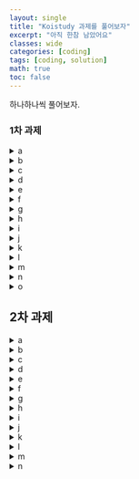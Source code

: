 ```yaml
---
layout: single
title: "Koistudy 과제를 풀어보자"
excerpt: "아직 한참 남았어요"
classes: wide
categories: [coding]
tags: [coding, solution]
math: true
toc: false
---
```


<style>
    .page__content figure > figcaption {
        text-align: center !important;
        margin: -0.4rem 0 0 !important;
        padding: 0 !important;
        font-size: .95em;
        line-height: 1.35;
        background: transparent;
        border: 0;
    }
    img.center {
        display: block;
        margin-left: auto;
        margin-right: auto;
    }
    .lh-boost { line-height: 2.7; }
</style>


하나하나씩 풀어보자.


### 1차 과제
<details class="code-scroll">
    <summary>a</summary>

{% highlight cpp linenos %}
#include <bits/stdc++.h>



using namespace std;


class Time {

public:
	int h, m, s;

	Time(void) : h(0), m(0), s(0) {}
	Time(int H, int M, int S) : h(H), m(M), s(S) {}

	Time operator+(const Time &other) const {
		return Time(
			(h + other.h + ((m + other.m) / 60)) % 24,
			(m + other.m + ((s + other.s) / 60)) % 60,
			(s + other.s) % 60
		);
	}
	Time operator-(const Time &other) const {
		return Time(
			((h - other.h + (int)(((m - other.m) * 60 + s - other.s - 3599) / 3600)) % 24 + 24) % 24,
			((m - other.m + (int)((s - other.s - 59) / 60)) % 60 + 60) % 60,
			((s - other.s) % 60 + 60) % 60
		);
	}

	friend std::ostream& operator<<(std::ostream &out, const Time &t) {
		out << t.h << " " << t.m << " " << t.s;
		return out;
	}
	friend std::istream& operator>>(std::istream &in, Time &t) {
		in >> t.h >> t.m >> t.s;
		return in;
	}
};


int main() {
	ios_base::sync_with_stdio(false);
	cin.tie(0);

	Time a, b;

	for(int i=0; i<3; i++) {
		cin >> a >> b;
		cout << b - a << "\n";
	}


	return 0;
}
{% endhighlight %}

</details>


<details class="code-scroll">
    <summary>b</summary>

{% highlight cpp linenos %}
#include <bits/stdc++.h>



using namespace std;


class Time {

public:
	int h, m, s;

	Time(void) : h(0), m(0), s(0) {}
	Time(int H, int M, int S) :
		h(((H + (M / 60) + (S / 3600)) % 24 + 24) % 24),
		m(((M + (S / 60)) % 60 + 60) % 60),
		s((S + 60) % 60)
	{}

	Time operator+(const Time &other) const {
		return Time(
			(h + other.h + ((m + other.m) / 60)) % 24,
			(m + other.m + ((s + other.s) / 60)) % 60,
			(s + other.s) % 60
		);
	}
	Time operator-(const Time &other) const {
		return Time(
			((h - other.h + (int)(((m - other.m) * 60 + s - other.s - 3599) / 3600)) % 24 + 24) % 24,
			((m - other.m + (int)((s - other.s - 59) / 60)) % 60 + 60) % 60,
			((s - other.s) % 60 + 60) % 60
		);
	}
	void operator=(const Time &other) {
		h = other.h;
		m = other.m;
		s = other.s;

		return;
	}
	void operator+=(const Time &other) {
		Time sum = Time(h, m, s) + other;
		(*this) = sum;

		return;
	}

	friend std::ostream& operator<<(std::ostream &out, const Time &t) {
		out << t.h << " " << t.m << " " << t.s;
		return out;
	}
	friend std::istream& operator>>(std::istream &in, Time &t) {
		in >> t.h >> t.m >> t.s;

		t = Time(t);

		return in;
	}
};


int main() {
	ios_base::sync_with_stdio(false);
	cin.tie(0);

	Time sum;

	for(int i=0; i<4; i++) {
		int a;
		cin >> a;
		sum += Time(0, 0, a);
	}

	cout << sum.m << "\n" << sum.s;


	return 0;
}
{% endhighlight %}

</details>


<details class="code-scroll">
    <summary>c</summary>

{% highlight cpp linenos %}
#include <bits/stdc++.h>



using namespace std;


class Time {

public:
	int h, m, s;

	Time(void) : h(0), m(0), s(0) {}
	Time(int H, int M, int S) {
        long long T = 3600LL*H + 60LL*M + S;
        T %= 24LL*3600; if (T < 0) T += 24LL*3600;
        h = int(T / 3600);
        m = int((T % 3600) / 60);
        s = int(T % 60);
    }

	Time operator+(const Time &other) const {
		return Time(
			(h + other.h),
			(m + other.m),
			(s + other.s)
		);
	}
	Time operator-(const Time &other) const {
		return Time(
			((h - other.h + (int)(((m - other.m) * 60 + s - other.s - 3599) / 3600)) % 24 + 24) % 24,
			((m - other.m + (int)((s - other.s - 59) / 60)) % 60 + 60) % 60,
			((s - other.s) % 60 + 60) % 60
		);
	}
	void operator=(const Time &other) {
		h = other.h;
		m = other.m;
		s = other.s;

		return;
	}
	void operator+=(const Time &other) {
		Time sum = Time(h, m, s) + other;
		(*this) = sum;

		return;
	}

	bool operator!=(const Time &other) const {
		return !(h == other.h && m == other.m && s == other.s);
	}

	friend std::ostream& operator<<(std::ostream &out, const Time &t) {
		out << t.h << " " << t.m << " " << t.s;
		return out;
	}
	friend std::istream& operator>>(std::istream &in, Time &t) {
        int H,M,S; in >> H >> M >> S;
        t = Time(H, M, S);
        return in;
    }
};


int main() {
	// ios_base::sync_with_stdio(false);
	// cin.tie(0);

	int t;
    cin >> t;
	for(int i=0; i<t; i++) {
		int n, m;
		cin >> n >> m;

		Time a = Time(1, 0, 0) + Time(0, n, 0);
		Time b = Time(1, 0, 0) + Time(0, m, 0);

		int x = 0;



		while(!(a.h == b.h && a.m == b.m) && x < 1000000) {
			a = a + Time(1, n, 0);
			b = b + Time(1, m, 0);

			x++;
		}

		cout << setfill('0') << setw(2) << a.h << ":" << setfill('0') << setw(2) << a.m << "\n";
	}


	return 0;
}

{% endhighlight %}

</details>


<details class="code-scroll">
    <summary>d</summary>

{% highlight cpp linenos %}
#include <bits/stdc++.h>



using namespace std;


int T;


int main() {
    ios_base::sync_with_stdio(false);
    cin.tie(0);

    cin >> T;
    for(int l=0; l<T; l++) {
        int month, dayPerMonth, dayPerWeek;

        cin >> month >> dayPerMonth >> dayPerWeek;

        int line = 0;
        
        int pos = 0;
        for(int i=0; i<month; i++) {
            for(int j=0; j<dayPerMonth; j++) {
                pos ++;
                if(pos >= dayPerWeek) {
                    pos -= dayPerWeek;
                    line ++;
                }
            }

            if(pos != 0) line ++;
        }

        cout << "Case #" << l+1 << ": " << line << "\n";
    }



    return 0;
}
{% endhighlight %}
</details>


<details class="code-scroll">
    <summary>e</summary>

{% highlight cpp linenos %}
#include <bits/stdc++.h>



using namespace std;


int Date[12] = {31, 28, 31, 30, 31, 30, 31, 31, 30, 31, 30, 31};

int y, m, d;
int ans = 0;


int main() {
    ios_base::sync_with_stdio(false);
    cin.tie(0);

    cin >> y >> m >> d;

    bool yeonNyeun = (y % 400 == 0 || (y % 100 != 0 && y % 4 == 0));
    if(yeonNyeun) Date[1] = 29;

    
    int weeks = (Date[((m - 1) % 12 + 12) % 12] - d + 7) / 7;
    ans = d + weeks * 7 - Date[((m - 1) % 12 + 12) % 12];

    weeks = (Date[(m % 12 + 12) % 12] - ans + 7) / 7;
    ans = ans + weeks * 7 - Date[(m % 12 + 12) % 12];

    cout << (m >= 11 ? y+1 : y) << " " << ((m + 1) % 12 + 12) % 12 + 1 << " " << ans;



    return 0;
}
{% endhighlight %}
</details>


<details class="code-scroll">
    <summary>f</summary>

{% highlight cpp linenos %}
#include <bits/stdc++.h>



using namespace std;


double X1, Y1, X2, Y2;


int main() {
    ios_base::sync_with_stdio(false);
    cin.tie(nullptr);

    cin >> X1 >> Y1 >> X2 >> Y2;

    int top, down, left, right;
    if(X1 > X2) {
        left = (int)ceil(X2);
        right = (int)floor(X1);
    }else {
        left = (int)ceil(X1);
        right = (int)floor(X2);
    }
    if(Y1 > Y2) {
        down = (int)ceil(Y2);
        top = (int)floor(Y1);
    }else {
        down = (int)ceil(Y1);
        top = (int)floor(Y2);
    }

    cout << max(0LL, (long long)right - left + 1) * max(0LL, (long long)top - down + 1);


    return 0;
}
{% endhighlight %}
</details>


<details class="code-wrap-char">
	<summary>g</summary>
{% highlight cpp linenos %}
#include <bits/stdc++.h>



using namespace std;


struct Pos {
    int x;
    int y;

    Pos(void) : x(0), y(0) {}
    Pos(int X, int Y) : x(X), y(Y) {}

    friend istream& operator>>(istream& in, Pos& pos) {
        in >> pos.x >> pos.y;
        return in;
    }

    friend ostream& operator<<(ostream& out, Pos& pos) {
        out << pos.x << pos.y;
        return out;
    }
};


const int MAXA = 12;
const int MAXN = 50;
const int INF = 2e9;

int n;
int w;
Pos a[MAXA + 10];

int dp[MAXN + 10][MAXN + 10];

int ans = INF;


int distance(const Pos& a, const Pos& b) {
    return (abs(a.x - b.x) + abs(a.y - b.y));
}


int main() {
    ios_base::sync_with_stdio(false);
    cin.tie(nullptr);

    cin >> n;
    cin >> w;
    for(int i=1; i<=w; i++) {
        cin >> a[i];
    }


    for(int i=0; i<=w; i++) { for(int j=0; j<=w; j++) dp[i][j] = INF; }
    
    dp[1][0] = distance(Pos(1, 1), a[1]);
    for(int i=2; i<=w; i++) {
        dp[i][0] = dp[i-1][0] + distance(a[i-1], a[i]);
    }
    dp[0][1] = distance(Pos(n, n), a[1]);
    for(int i=2; i<=w; i++) {
        dp[0][i] = dp[0][i-1] + distance(a[i-1], a[i]);
    }

    for(int i=0; i<=w; i++) {
        for(int j=0; j<=w; j++) {
            int cur = dp[i][j];
            if (cur == INF) continue;

            int next = max(i, j) + 1;
            if (next > w) continue;

            Pos p1 = (i == 0 ? Pos(1, 1) : a[i]);
            Pos p2 = (j == 0 ? Pos(n, n) : a[j]);

            dp[next][j] = min(dp[next][j], cur + distance(p1, a[next]));
            dp[i][next] = min(dp[i][next], cur + distance(p2, a[next]));
        }
    }

    for(int k=0; k<=w; k++) {
        ans = min({ans, dp[k][w], dp[w][k]});
    }

    cout << ans;


    return 0;
}
{% endhighlight %}
</details>


<details class="code-wrap-char">
	<summary>h</summary>
{% highlight cpp linenos %}
#include <bits/stdc++.h>



using namespace std;


const int MAXN = 30;

int n;


int main() {
    ios_base::sync_with_stdio(false);
    cin.tie(0);

    cin >> n;
    
    long long sum = 0;

    for(int i=n%2; i<=n; i+=2) {
        sum += max(1, i * 4);
    }

    cout << sum;


    return 0;
}
{% endhighlight %}
</details>

<details class="code-wrap-char">
	<summary>i</summary>
{% highlight cpp linenos %}
#include <bits/stdc++.h>


using namespace std;


string s;
int n;

long long ans;


long long pow2(int exp) {
    long long res = 1;
    for(int i=0; i<exp; i++) res *= 2;
    return res;
}

long long getRes(void) {
    long long x = 1;
    long long value = s[s.length() - 1] - '0';
    long long isPlus = n;

    long long res = 0;

    for(int i=s.length()-2; i>=0; i--) {
        if(isPlus & 1) res += value, x = 1, value = s[i] - '0';
        else {
            x *= 10;
            value += x * (s[i] - '0');
        }

        isPlus /= 2;
    }
    res += value;

    return res;
}

int main() {
    ios_base::sync_with_stdio(false);
    cin.tie(0);

    cin >> s;

    for(n; n<pow2(s.length() - 1); n++) {
        ans += getRes();
    }

    cout << ans;


    return 0;
}
{% endhighlight %}
</details>


<details class="code-wrap-char">
	<summary>j</summary>
{% highlight cpp linenos %}
#include <bits/stdc++.h>



using namespace std;

int n, m;
string s;


vector<string> v;

static inline int pcnt(long long x){ return __builtin_popcountll(x); }

string getSub(const string& x, long long mask){
    string sub; sub.reserve(n - m);
    for(int i = n; i >= 0; --i)
        if (mask & (1LL << i)) sub.push_back(x[x.length() - i - 1]);
    return sub;
}

int main(){
    ios::sync_with_stdio(false);
    cin.tie(nullptr);

    cin >> n >> m >> s;
    const int keep = n - m;

    const long long total = 1LL << n;
    for (long long i=total-1; i>=0; i--){
        if (pcnt(i) != keep) continue;
        cout << getSub(s, i) << "\n";
    }



    return 0;
}
{% endhighlight %}
</details>


<details class="code-wrap-char">
	<summary>k</summary>
{% highlight cpp linenos %}
#include <bits/stdc++.h>



using namespace std;


int n;
int m;
string s;


int getAns(void) {
    int result = 0;
    int lastSize = -1;

    for(int i=0; i<s.length(); i++) {
        if(s[i] == 'O' && i+1 < s.length() && s[i+1] == 'I' && lastSize >= 0) lastSize++, i++;
        else if(s[i] == 'I') result += max(0, lastSize - n + 1), lastSize = 0;
        else result += max(0, lastSize - n + 1), lastSize = -1;
    }
    result += max(0, lastSize - n + 1);

    return result;
}


int main() {
    ios_base::sync_with_stdio(false);
    cin.tie(nullptr);


    cin >> n;
    cin >> m;
    cin >> s;


    cout << getAns();



    return 0;
}
{% endhighlight %}
</details>


<details class="code-wrap-char">
	<summary>l</summary>
{% highlight cpp linenos %}
#include <bits/stdc++.h>



using namespace std;


int n;
string s;


int main() {
    ios_base::sync_with_stdio(false);
    cin.tie(nullptr);

    cin >> n;
    cin >> s;


    int ans = 0;

    int running = 0;
    char lastChar;
    for(int i=0; i<n; i++) {
        if(lastChar != s[i]) {
            ans = max(ans, running);
            lastChar = s[i];
            running = 1;
        }else {
            running++;
        }
    }
    ans = max(ans, running);


    cout << ans;


    return 0;
}
{% endhighlight %}
</details>


<details class="code-wrap-char">
	<summary>m</summary>
{% highlight cpp linenos %}
#include <bits/stdc++.h>



using namespace std;


int n;
string s;

string encoded;


int main() {
    ios_base::sync_with_stdio(false);
    cin.tie(nullptr);

    cin >> n;
    cin >> s;



    int running = 0;
    char lastChar;
    for(int i=0; i<n; i++) {
        if(lastChar != s[i]) {
            if(i != 0) cout << running << lastChar;
            lastChar = s[i];
            running = 1;
        }else {
            running++;
        }
    }
    cout << running << lastChar;



    return 0;
}
{% endhighlight %}
</details>


<details class="code-wrap-char">
	<summary>n</summary>
{% highlight cpp linenos %}
#include <bits/stdc++.h>



using namespace std;


int n;
string s;

string encoded;


int gcd(int x, int y) {
    if(x > y) swap(x, y);
    if(x == 0) return y;

    return gcd(y % x, x);
}

int main() {
    ios_base::sync_with_stdio(false);
    cin.tie(nullptr);

    cin >> n;
    cin >> s;



    int running = 0;
    char lastChar;
    for(int i=0; i<n; i++) {
        if(lastChar != s[i]) {
            if(i != 0) encoded += to_string(running), encoded += lastChar;
            lastChar = s[i];
            running = 1;
        }else {
            running++;
        }
    }
    encoded += to_string(running), encoded += lastChar;


    int g = gcd(encoded.length(), s.length());
    cout << encoded.length() / g << "/" << s.length() / g;



    return 0;
}
{% endhighlight %}
</details>

<details class="code-wrap-char">
	<summary>o</summary>
{% highlight cpp linenos %}
#include <bits/stdc++.h>



using namespace std;


string s;

string decoded;


int main() {
    ios_base::sync_with_stdio(false);
    cin.tie(nullptr);

    cin >> s;

    int last = 0;
    char lastChar;
    for(int i=0; i<s.length(); i++) {
        if(s[i] > '9' || s[i] < '0') {
            lastChar = s[i];
            int number = stoi(s.substr(last, i-last));
            for(int j=0; j<number; j++) decoded += lastChar;
            last = i + 1;
        }
    }

    cout << decoded;
    


    return 0;
}
{% endhighlight %}
</details>





## 2차 과제


<details class="code-wrap-char">
	<summary>a</summary> 
{% highlight cpp linenos %}
#include <bits/stdc++.h>



using namespace std;



class Solver {

private:
	int n;
	string str;

	vector<string> v;
	map<string, int> used;

	void print(void);

public:
	void getInput(void);
	void solve(void);

};

void Solver::print(void) {
	for(auto i=0; i<v.size(); i++) {
		cout << i + 1 << ":" << v[i] << "\n";
	}

	return;
}

void Solver::getInput(void) {
	cin >> n;
	cin >> str;
}

void Solver::solve(void) {
	for(auto c : str) {
		if(!used[string{c}]) {
			v.push_back(string{c});

			used[string{c}] = v.size();
		}
	}


	string cur;
	for(int i=0; i<str.length(); i++) {
		cur += str[i];

		if(used[cur] == 0) {
			used[cur] = v.size();
			v.push_back(cur);

			cur = string{str[i]};
		}
	}

	this->print();


	return;
}


int main() {
	ios_base::sync_with_stdio(false);
	cin.tie(0);

	Solver solver;

	solver.getInput();
	solver.solve();



	return 0;
}
{% endhighlight %} 
</details>

<details class="code-wrap-char">
	<summary>b</summary> 
{% highlight cpp linenos %}
#include <bits/stdc++.h>



using namespace std;



class Solver {

private:
	int n;
	string str;

	vector<string> v;
	map<string, int> used;

	vector<int> encoded;

	void print(void);

public:
	void getInput(void);
	void solve(void);

};

void Solver::print(void) {
	cout << encoded.size() << "\n";
	for(auto i=0; i<encoded.size(); i++) {
		cout << encoded[i] << " ";
	}

	return;
}

void Solver::getInput(void) {
	cin >> n;
	cin >> str;
}

void Solver::solve(void) {
	for(auto c : str) {
		if(!used[string{c}]) {
			v.push_back(string{c});

			used[string{c}] = v.size();
		}
	}


	string cur;

	string s;
	int j = 0;

	for(int i=0; i<str.length(); i++) {
		cur += str[i];

		if(!used[cur]) {
			v.push_back(cur);
			used[cur] = v.size();

			cur = string{str[i]};
		}

		if(j <= i) {
			int start = j;
			for(s=str[j]; used[s]; s+=str[j+1], j++) {}
			encoded.push_back(used[s.substr(0, j - start)]);
		}

	}

	(*this).print();


	return;
}


int main() {
	ios_base::sync_with_stdio(false);
	cin.tie(0);

	Solver solver;

	solver.getInput();
	solver.solve();



	return 0;
}

{% endhighlight %} 
</details>

<details class="code-wrap-char">
	<summary>c</summary> 
{% highlight cpp linenos %}
#include <bits/stdc++.h>



using namespace std;



int n;


int main() {
    ios_base::sync_with_stdio(false);
    cin.tie(0);

    cin >> n;


    int last = -1;

    for(int i=0; i<n; i++) {
        int a;
        cin >> a;

        if(last == -1) {
            last = a;
        }else if(last != a) {
            cout << 1;
            return 0;
        }
    }

    cout << n;


    return 0;
}{% endhighlight %} 
</details>

<details class="code-wrap-char">
	<summary>d</summary> 
{% highlight cpp linenos %}
#include <bits/stdc++.h>



using namespace std;


int key;
string str;


int main() {
    ios_base::sync_with_stdio(false);
    cin.tie(nullptr);

    cin >> key;
    cin >> str;
    for(auto c : str) {
        cout << (char)(key + (int)c);
    }


    return 0;
}{% endhighlight %} 
</details>

<details class="code-wrap-char">
	<summary>e</summary> 
{% highlight cpp linenos %}
#include <bits/stdc++.h>



using namespace std;

string str;

int main() {
    cin.tie(nullptr) -> sync_with_stdio(false);

    cin >> str;

    bool start = true;

    for(int i = 0; i < str.length(); i++) {
        int index = (int)(str[i] - 92 >= 0 ? str[i] - 92 : str[i] - 65);
        if(start && !index) continue;
        start = false;
        cout << index;
    } 


    return 0;
}{% endhighlight %} 
</details>

<details class="code-wrap-char">
	<summary>f</summary> 
{% highlight cpp linenos %}
#include <bits/stdc++.h>



using namespace std;

string str;

int main() {
    cin.tie(nullptr) -> sync_with_stdio(false);

    cin >> str;

    bool start = true;

    for(int i = str.length() - 1; i >= 0; i --) {
        int index = (int)(str[i] - 92 >= 0 ? str[i] - 92 : str[i] - 65);
        if(start && !index) continue;
        start = false;
        cout << index;
    } 


    return 0;
}{% endhighlight %} 
</details>

<details class="code-wrap-char">
	<summary>g</summary> 
{% highlight cpp linenos %}
#include <bits/stdc++.h>



using namespace std;


string str;


void split(int start, int end) {
    if(end - start <= 0) { cout << str[start]; return; }


    bool notSame = false;
    for(int i=start; i<end; i++) {
        if(str[i] != str[i+1]) { notSame=true; break; }
    }

    if(!notSame) { cout << str[start]; return; }

    cout << "-";
    
    int mid = (start + end) >> 1;

    notSame = false;
    for(int i=start; i<mid; i++) {
        if(str[i] != str[i+1]) { notSame=true; break; }
    }
    if(notSame) split(start, mid);
    else cout << str[start];

    notSame = false;
    for(int i=mid+1; i<end; i++) {
        if(str[i] != str[i+1]) { notSame=true; break; }
    }
    if(notSame) split(mid+1, end);
    else cout << str[end];
}

int main() {
    cin.tie(nullptr) -> sync_with_stdio(false);

    cin >> str;
    cin >> str;

    split(0, str.length()-1);


    return 0;
}{% endhighlight %} 
</details>

<details class="code-wrap-char">
	<summary>h</summary> 
{% highlight cpp linenos %}
#include <bits/stdc++.h>



using namespace std;


int n;
string str;


int getLog2(int x){
    int e = 0;
    while((1 << e) < x) e++;
    return e;
}

void decode(int &pos, int depth, const string &s){
    if(pos >= (int)s.size()) return;


    char c = s[pos++];

    if(c == '-'){
        decode(pos, depth-1, s);
        decode(pos, depth-1, s);
    } else {
        int len = 1 << depth;
        for(int i = 0; i < len; ++i) cout << c;
    }
}


int main(){
    cin.tie(nullptr) -> sync_with_stdio(false);


    cin >> n;
    cin >> str;


    int depth = getLog2(n);
    int pos = 0;

    decode(pos, depth, str);



    return 0;
}
{% endhighlight %} 
</details>

<details class="code-wrap-char">
	<summary>i</summary> 
{% highlight cpp linenos %}
#include <bits/stdc++.h>



using namespace std;


string str;


int main() {
    cin.tie(nullptr) -> sync_with_stdio(false);

    getline(cin, str);


    for(auto c : str) {
        if(c == ' ') { cout << ' '; continue; }
        
        int x = static_cast<int>(c) - 3;
        cout << static_cast<char>((x >= 97 ? x : x + 26));
    }



    return 0;
}{% endhighlight %} 
</details>

<details class="code-wrap-char">
	<summary>j</summary> 
{% highlight cpp linenos %}
#include <bits/stdc++.h>



using namespace std;


long long int n;


int main() {
    cin.tie(nullptr) -> sync_with_stdio(false);

    cin >> n;
    
    for(long long int i=2; i*i<=n; i++) {
        while(n % i == 0) cout << i << " ", n /= i;
    }

    if(n != 1) cout << n;


    return 0;
}{% endhighlight %} 
</details>

<details class="code-wrap-char">
	<summary>k</summary> 
{% highlight cpp linenos %}
#include <bits/stdc++.h>



using namespace std;


int n;


int main() {
    cin.tie(nullptr) -> sync_with_stdio(false);

    cin >> n;


    int remain = 1;
    for(int i=1; i<=n*2; i++) {
        if(remain % n == 0) { for(int j=0; j<i; j++) { cout << 1; } return 0; }

        remain *= 10; remain += 1; remain %= n;
    }

    cout << -1;


    return 0;
}{% endhighlight %} 
</details>

<details class="code-wrap-char">
	<summary>l</summary> 
{% highlight cpp linenos %}
#include <bits/stdc++.h>



using namespace std;


long long int n;


int main() {
    cin.tie(nullptr) -> sync_with_stdio(false);

    cin >> n;
    
    for(long long int i=2; i*i<=n; i++) {
        while(n % i == 0) cout << i << " ", n /= i;
    }

    if(n != 1) cout << n;


    return 0;
}{% endhighlight %} 
</details>

<details class="code-wrap-char">
	<summary>m</summary> 
{% highlight cpp linenos %}
#include <bits/stdc++.h>



using namespace std;


static const int MAXN = 15e5;

int        n           ;
bool       p[MAXN + 10];
int  divisor[MAXN + 10];


struct Fraction {
    long long b, a;

    Fraction(void)         :   a(0),   b(1) {}
    Fraction(int B, int A) :   a(A),   b(B) {}


    bool operator<(const Fraction &other) const {
        return b * other.a < a * other.b;
    }
    bool operator==(const Fraction &other) const {
        return b * other.a == a * other.b;
    }
    bool operator>(const Fraction &other) const {
        return b * other.a > a * other.b;
    }
};


Fraction ans = Fraction(1000000, 1);


void init(void) {
    for(int i=2; i<=n; i++) {
        if(!p[i]) {
            divisor[i] = i;

            for(int j=i*2; j<=n; j+=i) {
                if(!p[j]) divisor[j] = i;

                p[j] = true;
            }
        }
    }
}

int getPhi(int x) {
    int   y = x;
    int res = x;

    while(y > 1) {
        res /= divisor[y]; res *= (divisor[y] - 1);
        y /= divisor[y];
    }

    return res;
}


int main() {
    cin.tie(nullptr) -> sync_with_stdio(false);

    cin >> n;
    init();

    for(int i=2; i<=n; i++) {
        int phi = getPhi(i);

        string orgStr = to_string(i);
        string phiStr = to_string(phi);

        // cout << orgStr << " " << phiStr << "\n";

        if(is_permutation(orgStr.begin(), orgStr.end(), phiStr.begin())) {
            ans = (ans > Fraction(i, phi) ? Fraction(i, phi) : ans);
        }
    }

    cout << ans.b;


    return 0;
}{% endhighlight %} 
</details>

<details class="code-wrap-char">
	<summary>n</summary> 
{% highlight cpp linenos %}
#include <bits/stdc++.h>



using namespace std;


static const int MAXN = 15e5;

int        n           ;
bool       p[MAXN + 10];
int  divisor[MAXN + 10];


struct Fraction {
    long long b, a;

    Fraction(void)         :   a(0),   b(1) {}
    Fraction(int B, int A) :   a(A),   b(B) {}


    bool operator<(const Fraction &other) const {
        return b * other.a < a * other.b;
    }
    bool operator==(const Fraction &other) const {
        return b * other.a == a * other.b;
    }
    bool operator>(const Fraction &other) const {
        return b * other.a > a * other.b;
    }
};


Fraction ans = Fraction(1000000, 1);


void init(void) {
    for(int i=2; i<=n; i++) {
        if(!p[i]) {
            divisor[i] = i;

            for(int j=i*2; j<=n; j+=i) {
                if(!p[j]) divisor[j] = i;

                p[j] = true;
            }
        }
    }
}

int getPhi(int x) {
    int   y = x;
    int res = x;

    while(y > 1) {
        res /= divisor[y]; res *= (divisor[y] - 1);
        y /= divisor[y];
    }

    return res;
}


int main() {
    cin.tie(nullptr) -> sync_with_stdio(false);

    cin >> n;
    init();

    for(int i=2; i<=n; i++) {
        int phi = getPhi(i);

        string orgStr = to_string(i);
        string phiStr = to_string(phi);

        // cout << orgStr << " " << phiStr << "\n";

        if(is_permutation(orgStr.begin(), orgStr.end(), phiStr.begin())) {
            ans = (ans > Fraction(i, phi) ? Fraction(i, phi) : ans);
        }
    }

    cout << ans.b;


    return 0;
}{% endhighlight %} 
</details>

